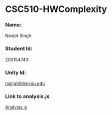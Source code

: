 # CSC510-HWComplexity

### Name: 
Navjot Singh
### Student Id: 
200154743
### Unity Id: 
nsingh9@ncsu.edu

### Link to analysis.js
[Analysis.js](https://github.ncsu.edu/nsingh9/CSC510-HWComplexity/blob/master/analysis.js)
